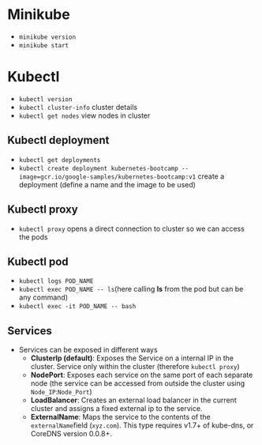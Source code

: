 # Minikube
- `minikube version`
- `minikube start`

# Kubectl
- `kubectl version`
- `kubectl cluster-info` cluster details
- `kubectl get nodes` view nodes in cluster

## Kubectl deployment
- `kubectl get deployments`
- `kubectl create deployment kubernetes-bootcamp --image=gcr.io/google-samples/kubernetes-bootcamp:v1` create a deployment (define a name and the image to be used)

## Kubectl proxy
- `kubectl proxy` opens a direct connection to cluster so we can access the pods

## Kubectl pod
- `kubectl logs POD_NAME`
- `kubectl exec POD_NAME -- ls`(here calling **ls** from the pod but can be any command)
- `kubectl exec -it POD_NAME -- bash`

## Services
- Services can be exposed in different ways
    - **ClusterIp (default)**: Exposes the Service on a internal IP in the cluster. Service only within the cluster (therefore `kubectl proxy`)
    - **NodePort**: Exposes each service on the same port of each separate node (the service can be accessed from outside the cluster using `Node_IP`:`Node_Port`)
    - **LoadBalancer**: Creates an external load balancer in the current cluster and assigns a fixed external ip to the service.
    - **ExternalName**: Maps the service to the contents of the `externalName`field (`xyz.com`). This type requires v1.7+ of kube-dns, or CoreDNS version 0.0.8+.
